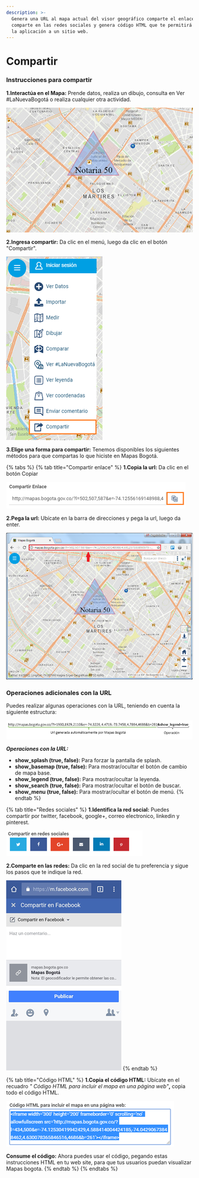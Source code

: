```yaml
---
description: >-
  Genera una URL al mapa actual del visor geográfico comparte el enlace,
  comparte en las redes sociales y genera código HTML que te permitirá integrar
  la aplicación a un sitio web.
---
```


# Compartir

###                                            Instrucciones para compartir

**1.Interactúa en el Mapa:** Prende datos, realiza un dibujo, consulta en Ver \#LaNuevaBogotá o realiza cualquier otra actividad.

![](.gitbook/assets/image%20%28225%29.png)

**2.Ingresa compartir:** Da clic en el menú, luego da clic en el botón "Compartir".

![](.gitbook/assets/image%20%28255%29.png)

**3.Elige una forma para compartir:** Tenemos disponibles los siguientes métodos para que compartas lo que hiciste en Mapas Bogotá.

{% tabs %}
{% tab title="Compartir enlace" %}
**1.Copia la url:** Da clic en el botón Copiar

![](.gitbook/assets/image%20%2866%29.png)

**2.Pega la url:** Ubícate en la barra de direcciones y pega la url, luego da enter.

![](.gitbook/assets/image%20%2895%29.png)

###                                       Operaciones adicionales con la URL

Puedes realizar algunas operaciones con la URL, teniendo en cuenta la siguiente estructura:

![](.gitbook/assets/image%20%288%29.png)

_**Operaciones con la URL:**_

* **show\_splash \(true, false\):** Para forzar la pantalla de splash.
* **show\_basemap \(true, false\):**  Para mostrar/ocultar el botón de cambio de mapa base.
* **show\_legend \(true, false\):** Para mostrar/ocultar la leyenda.
* **show\_search \(true, false\):** Para mostrar/ocultar el botón de buscar.
* **show\_menu \(true, false\):** Para mostrar/ocultar el botón de menú.
{% endtab %}

{% tab title="Redes sociales" %}
**1.Identifica la red social:** Puedes compartir por twitter, facebook, google+, correo electronico, linkedin y pinterest.

![](.gitbook/assets/image%20%2835%29.png)

**2.Comparte en las redes:** Da clic en la red social de tu preferencia y sigue los pasos que te indique la red.

![](.gitbook/assets/image%20%2817%29.png)
{% endtab %}

{% tab title="Código HTML" %}
**1.Copia el código HTML:** Ubícate en el recuadro _" Código HTML para incluir el mapa en una página web"_**,** copia todo el código HTML.

![](.gitbook/assets/image%20%2810%29.png)

**Consume el código:** Ahora puedes usar el código, pegando estas instrucciones HTML en tu web site, para que tus usuarios puedan visualizar Mapas bogota.
{% endtab %}
{% endtabs %}





